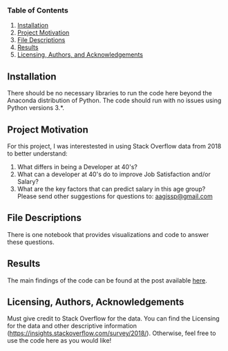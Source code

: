 
### Table of Contents

1. [Installation](#installation)
2. [Project Motivation](#motivation)
3. [File Descriptions](#files)
4. [Results](#results)
5. [Licensing, Authors, and Acknowledgements](#licensing)

## Installation <a name="installation"></a>

There should be no necessary libraries to run the code here beyond the Anaconda distribution of Python.  The code should run with no issues using Python versions 3.*.

## Project Motivation<a name="motivation"></a>

For this project, I was interestested in using Stack Overflow data from 2018 to better understand:

1. What differs in being a Developer at 40's?
2. What can a developer at 40's do to improve Job Satisfaction and/or Salary?
3. What are the key factors that can predict salary in this age group?
Please send other suggestions for questions to: aagissp@gmail.com


## File Descriptions <a name="files"></a>

There is one notebook that provides visualizations and code to answer these questions.  


## Results<a name="results"></a>

The main findings of the code can be found at the post available [here]().

## Licensing, Authors, Acknowledgements<a name="licensing"></a>

Must give credit to Stack Overflow for the data.  You can find the Licensing for the data and other descriptive information (https://insights.stackoverflow.com/survey/2018/).  Otherwise, feel free to use the code here as you would like! 

